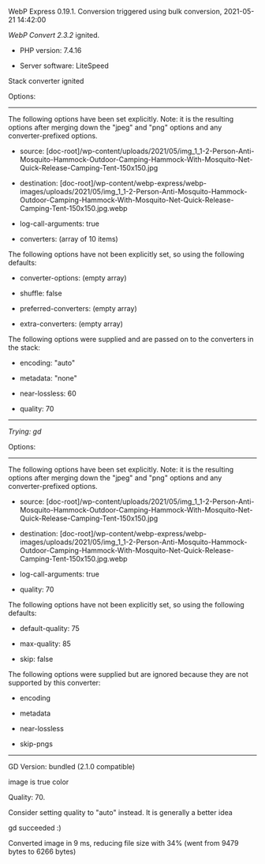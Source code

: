 WebP Express 0.19.1. Conversion triggered using bulk conversion, 2021-05-21 14:42:00

*WebP Convert 2.3.2*  ignited.
- PHP version: 7.4.16
- Server software: LiteSpeed

Stack converter ignited

Options:
------------
The following options have been set explicitly. Note: it is the resulting options after merging down the "jpeg" and "png" options and any converter-prefixed options.
- source: [doc-root]/wp-content/uploads/2021/05/img_1_1-2-Person-Anti-Mosquito-Hammock-Outdoor-Camping-Hammock-With-Mosquito-Net-Quick-Release-Camping-Tent-150x150.jpg
- destination: [doc-root]/wp-content/webp-express/webp-images/uploads/2021/05/img_1_1-2-Person-Anti-Mosquito-Hammock-Outdoor-Camping-Hammock-With-Mosquito-Net-Quick-Release-Camping-Tent-150x150.jpg.webp
- log-call-arguments: true
- converters: (array of 10 items)

The following options have not been explicitly set, so using the following defaults:
- converter-options: (empty array)
- shuffle: false
- preferred-converters: (empty array)
- extra-converters: (empty array)

The following options were supplied and are passed on to the converters in the stack:
- encoding: "auto"
- metadata: "none"
- near-lossless: 60
- quality: 70
------------


*Trying: gd* 

Options:
------------
The following options have been set explicitly. Note: it is the resulting options after merging down the "jpeg" and "png" options and any converter-prefixed options.
- source: [doc-root]/wp-content/uploads/2021/05/img_1_1-2-Person-Anti-Mosquito-Hammock-Outdoor-Camping-Hammock-With-Mosquito-Net-Quick-Release-Camping-Tent-150x150.jpg
- destination: [doc-root]/wp-content/webp-express/webp-images/uploads/2021/05/img_1_1-2-Person-Anti-Mosquito-Hammock-Outdoor-Camping-Hammock-With-Mosquito-Net-Quick-Release-Camping-Tent-150x150.jpg.webp
- log-call-arguments: true
- quality: 70

The following options have not been explicitly set, so using the following defaults:
- default-quality: 75
- max-quality: 85
- skip: false

The following options were supplied but are ignored because they are not supported by this converter:
- encoding
- metadata
- near-lossless
- skip-pngs
------------

GD Version: bundled (2.1.0 compatible)
image is true color
Quality: 70. 
Consider setting quality to "auto" instead. It is generally a better idea
gd succeeded :)

Converted image in 9 ms, reducing file size with 34% (went from 9479 bytes to 6266 bytes)
